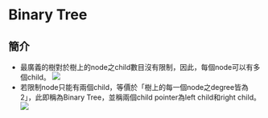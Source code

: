 # Binary Tree
## 簡介
- 最廣義的樹對於樹上的node之child數目沒有限制，因此，每個node可以有多個child。
![](https://github.com/alrightchiu/SecondRound/blob/master/content/Algorithms%20and%20Data%20Structures/Tree%20series/BinaryTree_fig/Intro/f1.png?raw=true)
- 若限制node只能有兩個child，等價於「樹上的每一個node之degree皆為2」，此即稱為Binary Tree，並稱兩個child pointer為left child和right child。
![](https://github.com/alrightchiu/SecondRound/blob/master/content/Algorithms%20and%20Data%20Structures/Tree%20series/BinaryTree_fig/Intro/f2.png?raw=true)
